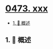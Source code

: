 # [0473. xxx](https://github.com/Tdahuyou/TNotes.leetcode/tree/main/notes/0473.%20xxx)

<!-- region:toc -->

- [1. 📝 概述](#1--概述)

<!-- endregion:toc -->

## 1. 📝 概述
